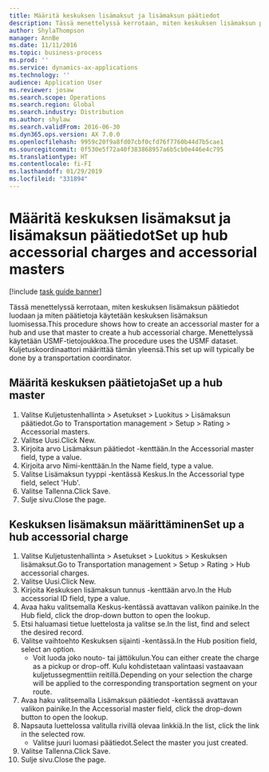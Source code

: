 ```yaml
---
title: Määritä keskuksen lisämaksut ja lisämaksun päätiedot
description: Tässä menettelyssä kerrotaan, miten keskuksen lisämaksun päätiedot luodaan ja miten päätietoja käytetään keskuksen lisämaksun luomisessa.
author: ShylaThompson
manager: AnnBe
ms.date: 11/11/2016
ms.topic: business-process
ms.prod: ''
ms.service: dynamics-ax-applications
ms.technology: ''
audience: Application User
ms.reviewer: josaw
ms.search.scope: Operations
ms.search.region: Global
ms.search.industry: Distribution
ms.author: shylaw
ms.search.validFrom: 2016-06-30
ms.dyn365.ops.version: AX 7.0.0
ms.openlocfilehash: 9959c20f9a8fd07cbf0cfd76f7760b44d7b5cae1
ms.sourcegitcommit: 0f530e5f72a40f383868957a6b5cb0e446e4c795
ms.translationtype: HT
ms.contentlocale: fi-FI
ms.lasthandoff: 01/29/2019
ms.locfileid: "331894"
---
```

# <a name="set-up-hub-accessorial-charges-and-accessorial-masters"></a><span data-ttu-id="b8b19-103">Määritä keskuksen lisämaksut ja lisämaksun päätiedot</span><span class="sxs-lookup"><span data-stu-id="b8b19-103">Set up hub accessorial charges and accessorial masters</span></span>

[!include [task guide banner](../../includes/task-guide-banner.md)]

<span data-ttu-id="b8b19-104">Tässä menettelyssä kerrotaan, miten keskuksen lisämaksun päätiedot luodaan ja miten päätietoja käytetään keskuksen lisämaksun luomisessa.</span><span class="sxs-lookup"><span data-stu-id="b8b19-104">This procedure shows how to create an accessorial master for a hub and use that master to create a hub accessorial charge.</span></span> <span data-ttu-id="b8b19-105">Menettelyssä käytetään USMF-tietojoukkoa.</span><span class="sxs-lookup"><span data-stu-id="b8b19-105">The procedure uses the USMF dataset.</span></span> <span data-ttu-id="b8b19-106">Kuljetuskoordinaattori määrittää tämän yleensä.</span><span class="sxs-lookup"><span data-stu-id="b8b19-106">This set up will typically be done by a transportation coordinator.</span></span>


## <a name="set-up-a-hub-master"></a><span data-ttu-id="b8b19-107">Määritä keskuksen päätietoja</span><span class="sxs-lookup"><span data-stu-id="b8b19-107">Set up a hub master</span></span>
1. <span data-ttu-id="b8b19-108">Valitse Kuljetustenhallinta > Asetukset > Luokitus > Lisämaksun päätiedot.</span><span class="sxs-lookup"><span data-stu-id="b8b19-108">Go to Transportation management > Setup > Rating > Accessorial masters.</span></span>
2. <span data-ttu-id="b8b19-109">Valitse Uusi.</span><span class="sxs-lookup"><span data-stu-id="b8b19-109">Click New.</span></span>
3. <span data-ttu-id="b8b19-110">Kirjoita arvo Lisämaksun päätiedot -kenttään.</span><span class="sxs-lookup"><span data-stu-id="b8b19-110">In the Accessorial master field, type a value.</span></span>
4. <span data-ttu-id="b8b19-111">Kirjoita arvo Nimi-kenttään.</span><span class="sxs-lookup"><span data-stu-id="b8b19-111">In the Name field, type a value.</span></span>
5. <span data-ttu-id="b8b19-112">Valitse Lisämaksun tyyppi -kentässä Keskus.</span><span class="sxs-lookup"><span data-stu-id="b8b19-112">In the Accessorial type field, select 'Hub'.</span></span>
6. <span data-ttu-id="b8b19-113">Valitse Tallenna.</span><span class="sxs-lookup"><span data-stu-id="b8b19-113">Click Save.</span></span>
7. <span data-ttu-id="b8b19-114">Sulje sivu.</span><span class="sxs-lookup"><span data-stu-id="b8b19-114">Close the page.</span></span>

## <a name="set-up-a-hub-accessorial-charge"></a><span data-ttu-id="b8b19-115">Keskuksen lisämaksun määrittäminen</span><span class="sxs-lookup"><span data-stu-id="b8b19-115">Set up a hub accessorial charge</span></span>
1. <span data-ttu-id="b8b19-116">Valitse Kuljetustenhallinta > Asetukset > Luokitus > Keskuksen lisämaksut.</span><span class="sxs-lookup"><span data-stu-id="b8b19-116">Go to Transportation management > Setup > Rating > Hub accessorial charges.</span></span>
2. <span data-ttu-id="b8b19-117">Valitse Uusi.</span><span class="sxs-lookup"><span data-stu-id="b8b19-117">Click New.</span></span>
3. <span data-ttu-id="b8b19-118">Kirjoita Keskuksen lisämaksun tunnus -kenttään arvo.</span><span class="sxs-lookup"><span data-stu-id="b8b19-118">In the Hub accessorial ID field, type a value.</span></span>
4. <span data-ttu-id="b8b19-119">Avaa haku valitsemalla Keskus-kentässä avattavan valikon painike.</span><span class="sxs-lookup"><span data-stu-id="b8b19-119">In the Hub field, click the drop-down button to open the lookup.</span></span>
5. <span data-ttu-id="b8b19-120">Etsi haluamasi tietue luettelosta ja valitse se.</span><span class="sxs-lookup"><span data-stu-id="b8b19-120">In the list, find and select the desired record.</span></span>
6. <span data-ttu-id="b8b19-121">Valitse vaihtoehto Keskuksen sijainti -kentässä.</span><span class="sxs-lookup"><span data-stu-id="b8b19-121">In the Hub position field, select an option.</span></span>
    * <span data-ttu-id="b8b19-122">Voit luoda joko nouto- tai jättökulun.</span><span class="sxs-lookup"><span data-stu-id="b8b19-122">You can either create the charge as a pickup or drop-off.</span></span> <span data-ttu-id="b8b19-123">Kulu kohdistetaan valintaasi vastaavaan kuljetussegmenttiin reitillä.</span><span class="sxs-lookup"><span data-stu-id="b8b19-123">Depending on your selection the charge will be applied to the corresponding transportation segment on your route.</span></span>  
7. <span data-ttu-id="b8b19-124">Avaa haku valitsemalla Lisämaksun päätiedot -kentässä avattavan valikon painike.</span><span class="sxs-lookup"><span data-stu-id="b8b19-124">In the Accessorial master field, click the drop-down button to open the lookup.</span></span>
8. <span data-ttu-id="b8b19-125">Napsauta luettelossa valitulla rivillä olevaa linkkiä.</span><span class="sxs-lookup"><span data-stu-id="b8b19-125">In the list, click the link in the selected row.</span></span>
    * <span data-ttu-id="b8b19-126">Valitse juuri luomasi päätiedot.</span><span class="sxs-lookup"><span data-stu-id="b8b19-126">Select the master you just created.</span></span>  
9. <span data-ttu-id="b8b19-127">Valitse Tallenna.</span><span class="sxs-lookup"><span data-stu-id="b8b19-127">Click Save.</span></span>
10. <span data-ttu-id="b8b19-128">Sulje sivu.</span><span class="sxs-lookup"><span data-stu-id="b8b19-128">Close the page.</span></span>

